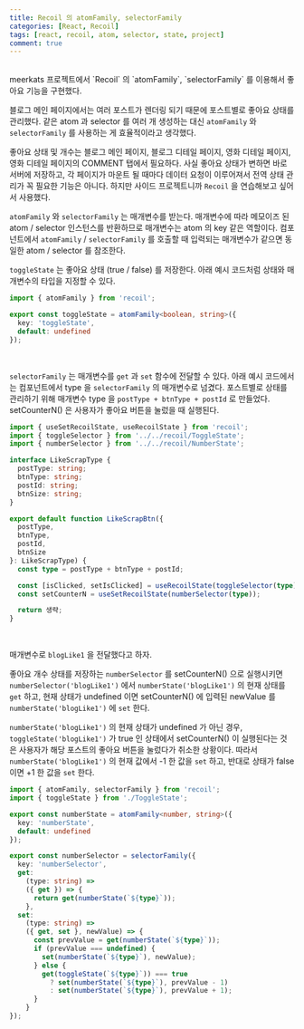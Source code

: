 ```yaml
---
title: Recoil 의 atomFamily, selectorFamily
categories: [React, Recoil]
tags: [react, recoil, atom, selector, state, project]
comment: true
---
```


<br />
meerkats 프로젝트에서 `Recoil` 의 `atomFamily`, `selectorFamily` 를 이용해서 좋아요 기능을 구현했다.

블로그 메인 페이지에서는 여러 포스트가 렌더링 되기 때문에 포스트별로 좋아요 상태를 관리했다. 같은 atom 과 selector 를 여러 개 생성하는 대신 `atomFamily` 와 `selectorFamily` 를 사용하는 게 효율적이라고 생각했다.

좋아요 상태 및 개수는 블로그 메인 페이지, 블로그 디테일 페이지, 영화 디테일 페이지, 영화 디테일 페이지의 COMMENT 탭에서 필요하다. 사실 좋아요 상태가 변하면 바로 서버에 저장하고, 각 페이지가 마운트 될 때마다 데이터 요청이 이루어져서 전역 상태 관리가 꼭 필요한 기능은 아니다. 하지만 사이드 프로젝트니까 `Recoil` 을 연습해보고 싶어서 사용했다.

`atomFamily` 와 `selectorFamily` 는 매개변수를 받는다. 매개변수에 따라 메모이즈 된 atom / selector 인스턴스를 반환하므로 매개변수는 atom 의 key 같은 역할이다. 컴포넌트에서 `atomFamily` / `selectorFamily` 를 호출할 때 입력되는 매개변수가 같으면 동일한 atom / selector 를 참조한다.

`toggleState` 는 좋아요 상태 (true / false) 를 저장한다. 아래 예시 코드처럼 상태와 매개변수의 타입을 지정할 수 있다.

```typescript
import { atomFamily } from 'recoil';

export const toggleState = atomFamily<boolean, string>({
  key: 'toggleState',
  default: undefined
});
```

<br />

`selectorFamily` 는 매개변수를 `get` 과 `set` 함수에 전달할 수 있다. 아래 예시 코드에서는 컴포넌트에서 type 을 `selectorFamily` 의 매개변수로 넘겼다. 포스트별로 상태를 관리하기 위해 매개변수 type 을 `postType + btnType + postId` 로 만들었다. setCounterN() 은 사용자가 좋아요 버튼을 눌렀을 때 실행된다.

```typescript
import { useSetRecoilState, useRecoilState } from 'recoil';
import { toggleSelector } from '../../recoil/ToggleState';
import { numberSelector } from '../../recoil/NumberState';

interface LikeScrapType {
  postType: string;
  btnType: string;
  postId: string;
  btnSize: string;
}

export default function LikeScrapBtn({
  postType,
  btnType,
  postId,
  btnSize
}: LikeScrapType) {
  const type = postType + btnType + postId;

  const [isClicked, setIsClicked] = useRecoilState(toggleSelector(type));
  const setCounterN = useSetRecoilState(numberSelector(type));

  return 생략;
}
```

<br />

매개변수로 `blogLike1` 을 전달했다고 하자.

좋아요 개수 상태를 저장하는 `numberSelector` 를 setCounterN() 으로 실행시키면 `numberSelector('blogLike1')` 에서 `numberState('blogLike1')` 의 현재 상태를 `get` 하고, 현재 상태가 undefined 이면 setCounterN() 에 입력된 newValue 를 `numberState('blogLike1')` 에 `set` 한다.

`numberState('blogLike1')` 의 현재 상태가 undefined 가 아닌 경우, `toggleState('blogLike1')` 가 true 인 상태에서 setCounterN() 이 실행된다는 것은 사용자가 해당 포스트의 좋아요 버튼을 눌렀다가 취소한 상황이다. 따라서 `numberState('blogLike1')` 의 현재 값에서 -1 한 값을 `set` 하고, 반대로 상태가 false 이면 +1 한 값을 `set` 한다.

```typescript
import { atomFamily, selectorFamily } from 'recoil';
import { toggleState } from './ToggleState';

export const numberState = atomFamily<number, string>({
  key: 'numberState',
  default: undefined
});

export const numberSelector = selectorFamily({
  key: 'numberSelector',
  get:
    (type: string) =>
    ({ get }) => {
      return get(numberState(`${type}`));
    },
  set:
    (type: string) =>
    ({ get, set }, newValue) => {
      const prevValue = get(numberState(`${type}`));
      if (prevValue === undefined) {
        set(numberState(`${type}`), newValue);
      } else {
        get(toggleState(`${type}`)) === true
          ? set(numberState(`${type}`), prevValue - 1)
          : set(numberState(`${type}`), prevValue + 1);
      }
    }
});
```
